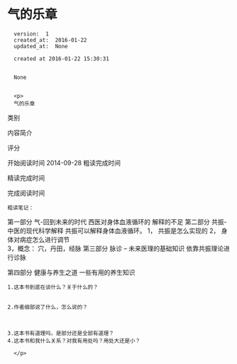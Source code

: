 
  # 气的乐章

      version:  1
      created_at:  2016-01-22
      updated_at:  None

      created at 2016-01-22 15:30:31 


      None


      <p>
      气的乐章
类别

内容简介

评分

开始阅读时间
2014-09-28
粗读完成时间

精读完成时间

完成阅读时间



	粗读笔记：
第一部分  气-回到未来的时代
		西医对身体血液循环的 解释的不足
第二部分  共振-中医的现代科学解释
	共振可以解释身体血液循环。
	1， 共振是怎么实现的
	2， 身体对病症怎么进行调节	
	3，概念： 穴，丹田，经脉
第三部分  脉诊 – 未来医理的基础知识
	依靠共振理论进行诊脉


第四部分 健康与养生之道 
			一些有用的养生知识










	1.这本书到底在谈什么？关于什么的？
		
		
	2.作者细部说了什么，怎么说的？ 
	


	3.这本书有道理吗，是部分还是全部有道理？ 
	4.这本书和我什么关系？对我有用处吗？用处大还是小？ 

      </p>

  